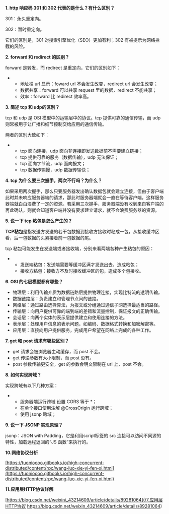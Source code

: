 **1. http 响应码 301 和 302 代表的是什么？有什么区别？**

301：永久重定向。

302：暂时重定向。

它们的区别是，301 对搜索引擎优化（SEO）更加有利；302 有被提示为网络拦截的风险。

**2. forward 和 redirect 的区别？**

forward 是转发，而 redirect 是重定向，它们的区别如下：

* * 地址栏 url 显示：foward url 不会发生改变，redirect url 会发生改变；
  * 数据共享：forward 可以共享 request 里的数据，redirect 不能共享；
  * 效率：forward 比 redirect 效率高。

**3. 简述 tcp 和 udp的区别？**

tcp 和 udp 是 OSI 模型中的运输层中的协议。tcp 提供可靠的通信传输，而 udp 则常被用于让广播和细节控制交给应用的通信传输。

两者的区别大致如下：

* * tcp 面向连接，udp 面向非连接即发送数据前不需要建立链接；
  * tcp 提供可靠的服务（数据传输），udp 无法保证；
  * tcp 面向字节流，udp 面向报文；
  * tcp 数据传输慢，udp 数据传输快；

**4. tcp 为什么要三次握手，两次不行吗？为什么？**

如果采用两次握手，那么只要服务器发出确认数据包就会建立连接，但由于客户端此时并未响应服务器端的请求，那此时服务器端就会一直在等待客户端，这样服务器端就白白浪费了一定的资源。若采用三次握手，服务器端没有收到来自客户端的再此确认，则就会知道客户端并没有要求建立请求，就不会浪费服务器的资源。

**5. 说一下 tcp 粘包是怎么产生的？**

**TCP粘包**是指发送方发送的若干包数据到接收方接收时粘成一包，从接收缓冲区看，后一包数据的头紧接着前一包数据的尾。

tcp 粘包可能发生在发送端或者接收端，分别来看两端各种产生粘包的原因：

* * 发送端粘包：发送端需要等缓冲区满才发送出去，造成粘包；
  * 接收方粘包：接收方不及时接收缓冲区的包，造成多个包接收。

**6. OSI 的七层模型都有哪些？**

* 物理层：利用传输介质为数据链路层提供物理连接，实现比特流的透明传输。
* 数据链路层：负责建立和管理节点间的链路。
* 网络层：通过路由选择算法，为报文或分组通过通信子网选择最适当的路径。
* 传输层：向用户提供可靠的端到端的差错和流量控制，保证报文的正确传输。
* 会话层：向两个实体的表示层提供建立和使用连接的方法。
* 表示层：处理用户信息的表示问题，如编码、数据格式转换和加密解密等。
* 应用层：直接向用户提供服务，完成用户希望在网络上完成的各种工作。

**7. get 和 post 请求有哪些区别？**

* get 请求会被浏览器主动缓存，而 post 不会。
* get 传递参数有大小限制，而 post 没有。
* post 参数传输更安全，get 的参数会明文限制在 url 上，post 不会。

**8. 如何实现跨域？**

实现跨域有以下几种方案：

* * 服务器端运行跨域 设置 CORS 等于 \*；
  * 在单个接口使用注解 @CrossOrigin 运行跨域；
  * 使用 jsonp 跨域；

**9. 说一下 JSONP 实现原理？**

jsonp：JSON with Padding，它是利用script标签的 src 连接可以访问不同源的特性，加载远程返回的“JS 函数”来执行的。

**10.网络协议分析**

[https://tuonioooo.gitbooks.io/high-concurrent-distributed/content/rpc/wang-luo-xie-yi-fen-xi.html](https://tuonioooo.gitbooks.io/high-concurrent-distributed/content/rpc/wang-luo-xie-yi-fen-xi.html)

**11.应用层HTTP协议详解**

[https://blog.csdn.net/weixin\_43214609/article/details/89281064](/7.应用层HTTP协议 https://blog.csdn.net/weixin_43214609/article/details/89281064)


